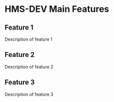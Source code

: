 # HMS-DEV Main Features

## Feature 1

Description of feature 1

## Feature 2

Description of feature 2

## Feature 3

Description of feature 3

